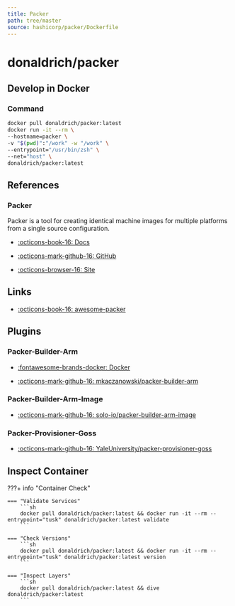 ```yaml
---
title: Packer
path: tree/master
source: hashicorp/packer/Dockerfile
---
```



# donaldrich/packer

## Develop in Docker

### Command

```sh
docker pull donaldrich/packer:latest
docker run -it --rm \
--hostname=packer \
-v "$(pwd)":"/work" -w "/work" \
--entrypoint="/usr/bin/zsh" \
--net="host" \
donaldrich/packer:latest
```

## References

### Packer

Packer is a tool for creating identical machine images for multiple platforms from a single source configuration.

* [:octicons-book-16: Docs](https://www.packer.io/docs)

* [:octicons-mark-github-16: GitHub](https://github.com/hashicorp/packer)

* [:octicons-browser-16: Site](https://www.packer.io)
## Links

* [:octicons-book-16: awesome-packer](https://github.com/dawitnida/awesome-packer)

## Plugins

### Packer-Builder-Arm

* [:fontawesome-brands-docker: Docker](mkaczanowski/packer-builder-arm)

* [:octicons-mark-github-16: mkaczanowski/packer-builder-arm](https://github.com/mkaczanowski/packer-builder-arm)

### Packer-Builder-Arm-Image

* [:octicons-mark-github-16: solo-io/packer-builder-arm-image](https://github.com/solo-io/packer-builder-arm-image)

### Packer-Provisioner-Goss

* [:octicons-mark-github-16: YaleUniversity/packer-provisioner-goss](https://github.com/YaleUniversity/packer-provisioner-goss)

## Inspect Container

???+ info "Container Check"

    === "Validate Services"
        ```sh
        docker pull donaldrich/packer:latest && docker run -it --rm --entrypoint="tusk" donaldrich/packer:latest validate
        ```

    === "Check Versions"
        ```sh
        docker pull donaldrich/packer:latest && docker run -it --rm --entrypoint="tusk" donaldrich/packer:latest version
        ```

    === "Inspect Layers"
        ```sh
        docker pull donaldrich/packer:latest && dive donaldrich/packer:latest
        ```